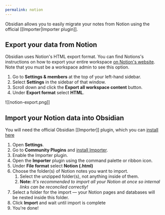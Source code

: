 ```yaml
---
permalink: notion
---
```

Obsidian allows you to easily migrate your notes from Notion using the official [[Importer|Importer plugin]].

## Export your data from Notion

Obsidian uses Notion's HTML export format. You can find Notions's instructions on how to export your entire workspace [on Notion's website](https://www.notion.so/help/export-your-content). Note that you must be a workspace admin to see this option.

1. Go to **Settings & members** at the top of your left-hand sidebar.
2. Select **Settings** in the sidebar of that window.
3. Scroll down and click the **Export all workspace content** button.
4. Under **Export format** select **HTML**.

![[notion-export.png]]

## Import your Notion data into Obsidian

You will need the official Obsidian [[Importer]] plugin, which you can [install here](obsidian://show-plugin?id=obsidian-importer)

1. Open **Settings**.
2. Go to **Community Plugins** and [install Importer](obsidian://show-plugin?id=obsidian-importer).
3. Enable the Importer plugin.
4. Open the **Importer** plugin using the command palette or ribbon icon.
5. Under **File format** select **Notion (.html)**
6. Choose the folder(s) of Notion notes you want to import. 
	1. Select the unzipped folder(s), not anything inside of them.
	2. **Note:** *It's recommended to import all your Notion at once so internal links can be reconciled correctly!*
7. Select a folder for the import — your Notion pages and databases will be nested inside this folder.
8. Click **Import** and wait until import is complete
9. You're done!